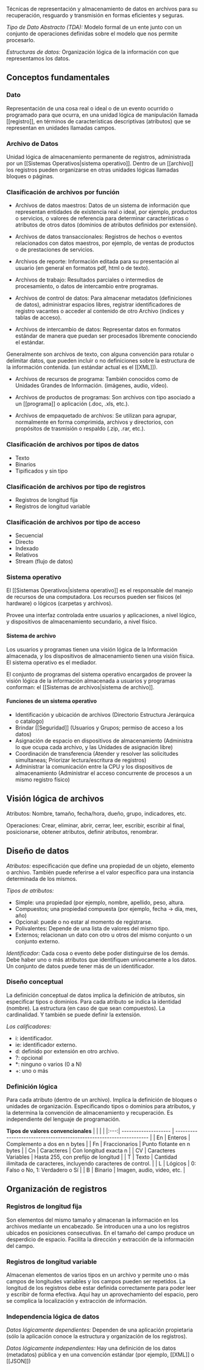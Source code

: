 Técnicas de representación y almacenamiento de datos en archivos para su recuperación, resguardo y transmisión en formas eficientes y seguras.

*Tipo de Dato Abstracto (TDA):* Modelo formal de un ente junto con un conjunto de operaciones definidas sobre el modelo que nos permite procesarlo.

*Estructuras de datos:* Organización lógica de la información con que representamos los datos.
## Conceptos fundamentales
### Dato
Representación de una cosa real o ideal o de un evento ocurrido o programado para que ocurra, en una unidad lógica de manipulación llamada [[registro]], en términos de características descriptivas (atributos) que se representan en unidades llamadas campos.
### Archivo de Datos
Unidad lógica de almacenamiento permanente de registros, administrada por un [[Sistemas Operativos|sistema operativo]]. Dentro de un [[archivo]] los registros pueden organizarse en otras unidades lógicas llamadas bloques o páginas.
### Clasificación de archivos por función
- Archivos de datos maestros:
	Datos de un sistema de información que representan entidades de existencia real o ideal, por ejemplo, productos o servicios, o valores de referencia para determinar características o atributos de otros datos (dominios de atributos definidos por extensión).

- Archivos de datos transaccionales:
	Registros de hechos o eventos relacionados con datos maestros, por ejemplo, de ventas de productos o de prestaciones de servicios.

- Archivos de reporte:
Información editada para su presentación al usuario (en general en formatos pdf, html o de texto).

- Archivos de trabajo:
Resultados parciales o intermedios de procesamiento, o datos de intercambio entre programas.

- Archivos de control de datos:
Para almacenar metadatos (definiciones de datos), administrar espacios libres, registrar identificadores de registro vacantes o acceder al contenido de otro Archivo (índices y tablas de acceso).

- Archivos de intercambio de datos:
Representar datos en formatos estándar de manera que puedan ser procesados libremente conociendo el estándar.

Generalmente son archivos de texto, con alguna convención para rotular o delimitar datos, que pueden incluir o no definiciones sobre la estructura de la información contenida. (un estándar actual es el [[XML]]).

- Archivos de recursos de programa:
También conocidos como de Unidades Grandes de Información. (imágenes, audio, vídeo).

- Archivos de productos de programas:
Son archivos con tipo asociado a un [[programa]] o aplicación (.doc, .xls, etc.).

- Archivos de empaquetado de archivos:
Se utilizan para agrupar, normalmente en forma comprimida, archivos y directorios, con propósitos de trasmisión o respaldo (.zip, .rar, etc.).

### Clasificación de archivos por tipos de datos
- Texto
- Binarios
- Tipificados y sin tipo

### Clasificación de archivos por tipo de registros
- Registros de longitud fija
- Registros de longitud variable

### Clasificación de archivos por tipo de acceso
- Secuencial
- Directo
- Indexado
- Relativos
- Stream (flujo de datos)

### Sistema operativo
El [[Sistemas Operativos|sistema operativo]] es el responsable del manejo de recursos de una computadora. Los recursos pueden ser físicos (el hardware) o lógicos (carpetas y archivos).

Provee una interfaz controlada entre usuarios y aplicaciones, a nivel lógico, y dispositivos de almacenamiento secundario, a nivel físico.

#### Sistema de archivo
Los usuarios y programas tienen una visión lógica de la Información almacenada, y los dispositivos de almacenamiento tienen una visión física. El sistema operativo es el mediador.

El conjunto de programas del sistema operativo encargados de proveer la visión lógica de la información almacenada a usuarios y programas conforman: el [[Sistemas de archivos|sistema de archivo]].

#### Funciones de un sistema operativo
- Identificación y ubicación de archivos (Directorio Estructura Jerárquica o catalogo)
- Brindar [[Seguridad]] (Usuarios y Grupos; permiso de acceso a los datos)
- Asignación de espacio en dispositivos de almacenamiento (Administra lo que ocupa cada archivo, y las Unidades de asignación libre)
- Coordinación de transferencia (Atender y resolver las solicitudes simultaneas; Priorizar lectura/escritura de registros)
- Administrar la comunicación entre la CPU y los dispositivos de almacenamiento (Administrar el acceso concurrente de procesos a un mismo registro físico)

## Visión lógica de archivos
Atributos: Nombre, tamaño, fecha/hora, dueño, grupo, indicadores, etc.

Operaciones: Crear, eliminar, abrir, cerrar, leer, escribir, escribir al final, posicionarse, obtener atributos, definir atributos, renombrar.

## Diseño de datos
*Atributos:* especificación que define una propiedad de un objeto, elemento o archivo. También puede referirse a el valor específico para una instancia determinada de los mismos.

*Tipos de atributos:*

- Simple: una propiedad (por ejemplo, nombre, apellido, peso, altura.
- Compuestos; una propiedad compuesta (por ejemplo, fecha -> día, mes, año)
- Opcional: puede o no estar al momento de registrarse.
- Polivalentes: Depende de una lista de valores del mismo tipo.
- Externos; relacionan un dato con otro u otros del mismo conjunto o un conjunto externo.

*Identificador:* Cada cosa o evento debe poder distinguirse de los demás. Debe haber uno o más atributos que identifiquen unívocamente a los datos. Un conjunto de datos puede tener más de un identificador.
### Diseño conceptual
La definición conceptual de datos implica la definición de atributos, sin especificar tipos o dominios. Para cada atributo se indica la identidad (nombre). La estructura (en caso de que sean compuestos). La cardinalidad. Y también se puede definir la extensión.

*Los calificadores:*

- i: identificador.
- ie: identificador externo.
- d: definido por extensión en otro archivo.
- ?: opcional
- \*: ninguno o varios (0 a N)
- +: uno o más
### Definición lógica
Para cada atributo (dentro de un archivo). Implica la definición de bloques o unidades de organización. Especificando tipos o dominios para atributos, y la determina la convención de almacenamiento y recuperación. Es independiente del lenguaje de programación.

**Tipos de valores convencionales**
|     |                      |                                                                     |
|:---:| -------------------- | ------------------------------------------------------------------- |
| En  | Enteros              | Complemento a dos en n bytes                                        |
| Fn  | Fraccionarios        | Punto flotante en n bytes                                           |
| Cn  | Caracteres           | Con longitud exacta n                                               |
| CV  | Caracteres Variables | Hasta 255, con prefijo de longitud                                  |
|  T  | Texto                | Cantidad ilimitada de caracteres, incluyendo caracteres de control. |
|  L  | Lógicos              | 0: Falso o No, 1: Verdadero o Sí                                    |
|  B  | Binario              | Imagen, audio, video, etc.                                          |


## Organización de registros
### Registros de longitud fija
Son elementos del mismo tamaño y almacenan la información en los archivos mediante un encabezado. Se introducen una a uno los registros ubicados en posiciones consecutivas. En el tamaño del campo produce un desperdicio de espacio. Facilita la dirección y extracción de la información del campo.
### Registros de longitud variable
Almacenan elementos de varios tipos en un archivo y permite uno o más campos de longitudes variables y los campos pueden ser repetidos. La longitud de los registros debe estar definida correctamente para poder leer y escribir de forma efectiva. Aquí hay un aprovechamiento del espacio, pero se complica la localización y extracción de información.
### Independencia lógica de datos
*Datos lógicamente dependientes:* Dependen de una aplicación propietaria (sólo la aplicación conoce la estructura y organización de los registros).

*Datos lógicamente independientes:* Hay una definición de los datos (metadatos) pública y en una convención estándar (por ejemplo, [[XML]] o [[JSON]])